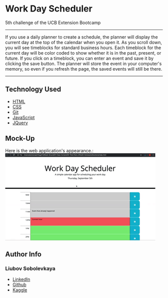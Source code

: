 # Work Day Scheduler

5th challenge of the UCB Extension Bootcamp
_______________________________________

If you use a daily planner to create a schedule, the planner will display the current day at the top of the calendar when you open it. As you scroll down, you will see timeblocks for standard business hours. Each timeblock for the current day will be color coded to show whether it is in the past, present, or future. If you click on a timeblock, you can enter an event and save it by clicking the save button. The planner will store the event in your computer's memory, so even if you refresh the page, the saved events will still be there.

____________________________________

## Technology Used 

* [HTML](https://developer.mozilla.org/en-US/docs/Web/HTML)
* [CSS](https://developer.mozilla.org/en-US/docs/Web/CSS)      
* [Git](https://git-scm.com/)     
* [JavaScript](https://www.javascript.com/)
* [JQuery](https://jquery.com/)

## Mock-Up

Here is the web application's appearance.:
![](./assets/imgs/05-third-party-apis-homework-demo.gif)

## Author Info

### Liubov Sobolevkaya
* [LinkedIn](https://www.linkedin.com/in/liubov-sobolevskaya-45756a101)
* [Github](https://github.com/LiubovSobolevskaya)
* [Kaggle](https://www.kaggle.com/lyubovsobolevskaya)
